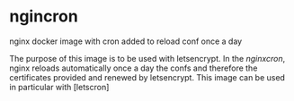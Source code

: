 # ngincron
nginx docker image with cron added to reload conf once a day

The purpose of this image is to be used with letsencrypt.
In the *nginxcron*, nginx reloads automatically once a day the confs and therefore the certificates
provided and renewed by letsencrypt.
This image can be used in particular with [letscron]
